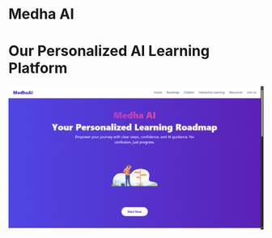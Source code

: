 # Medha AI 
# Our Personalized AI Learning Platform 

![image alt](https://github.com/Suraj-Wakhure/PersonalAI/blob/main/Screenshot%20(171).png?raw=true)

